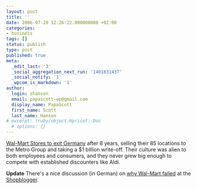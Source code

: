 ```yaml
---
layout: post
title: ''
date: 2006-07-28 12:26:22.000000000 +02:00
categories:
- business
tags: []
status: publish
type: post
published: true
meta:
  _edit_last: '3'
  _social_aggregation_next_run: '1401631437'
  _social_notify: '1'
  _wpcom_is_markdown: '1'
author:
  login: shanson
  email: papascott-wp@gmail.com
  display_name: PapaScott
  first_name: Scott
  last_name: Hanson
# excerpt: !ruby/object:Hpricot::Doc
  # options: {}
---
```

<p><a href="http://www.marketwatch.com/News/Story/Story.aspx?guid=%7BDD36AF44%2D9E8D%2D413A%2DBE18%2D3CEAB8861FB5%7D">Wal-Mart Stores to exit Germany</a> after 8 years, selling their 85 locations to the Metro Group and taking a $1 billion write-off. Their culture was alien to both employees and consumers, and they never grew big enough to compete with established discounters like Aldi.</p>
<p><strong>Update</strong> There's a nice discussion (in German) on <a href="http://www.shopblogger.de/blog/archives/3922-Wal-Mart-zieht-sich-aus-Deutschland-zurueck.html">why Wal-Mart failed</a> at the <a href="http://www.shopblogger.de/blog/">Shopblogger</a>.</p>
